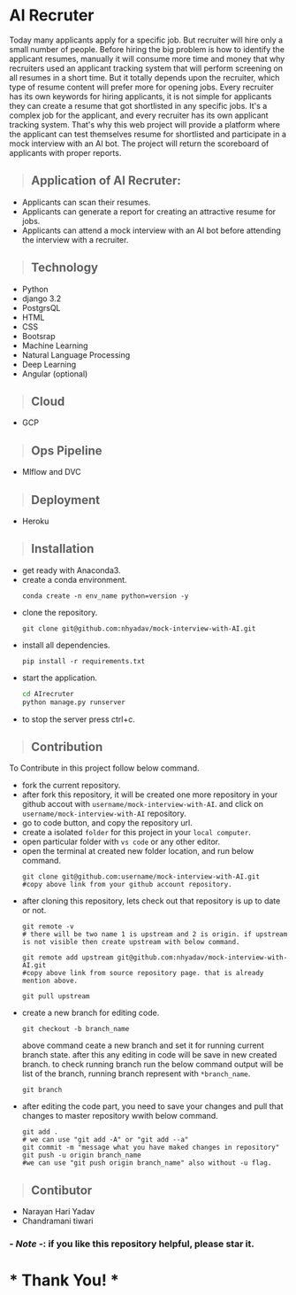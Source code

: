 # AI Recruter
Today many applicants apply for a specific job. But recruiter will hire only a small number of people. Before hiring the big problem is how to identify the applicant resumes, manually it will consume more time and money that why recruiters used an applicant tracking system that will perform screening on all resumes in a short time. But it totally depends upon the recruiter, which type of resume content will prefer more for opening jobs. Every recruiter has its own keywords for hiring applicants, it is not simple for applicants they can create a resume that got shortlisted in any specific jobs. It's a complex job for the applicant, and every recruiter has its own applicant tracking system.  That's why this web project will provide a platform where the applicant can test themselves resume for shortlisted and participate in a mock interview with an AI bot. The project will return the scoreboard of applicants with proper reports.


> ## Application of AI Recruter:
- Applicants can scan their resumes. 
- Applicants can generate a report for creating an attractive resume for jobs. 
- Applicants can attend a mock interview with an AI bot before attending the interview with a recruiter.


> ## Technology
- Python
- django 3.2
- PostgrsQL
- HTML
- CSS
- Bootsrap
- Machine Learning
- Natural Language Processing
- Deep Learning
- Angular (optional)

> ## Cloud
- GCP

> ## Ops Pipeline
- Mlflow and DVC

> ## Deployment
- Heroku

> ## Installation
- get ready with Anaconda3.
- create a conda environment.
    ```git
    conda create -n env_name python=version -y
    ```
- clone the repository.
    ```git
    git clone git@github.com:nhyadav/mock-interview-with-AI.git
    ```
- install all dependencies.
    ```git
    pip install -r requirements.txt
    ```
- start the application.
    ```bash
    cd AIrecruter
    python manage.py runserver
    ```
- to stop the server press ctrl+c.

> ## Contribution
To Contribute in this project follow below command.
- fork the current repository.
- after fork this repository, it will be created one more repository in your github accout with `username/mock-interview-with-AI`. and click on `username/mock-interview-with-AI` repository.
- go to code button, and copy the repository url.
- create a isolated `folder` for this project in your `local computer`.
- open particular folder with `vs code` or any other editor.
- open the terminal at created new folder location, and run below command.
    ```git
    git clone git@github.com:username/mock-interview-with-AI.git
    #copy above link from your github account repository.
    ```
- after cloning this repository, lets check out that repository is up to date or not.
    ```git
    git remote -v
    # there will be two name 1 is upstream and 2 is origin. if upstream is not visible then create upstream with below command.
    
    git remote add upstream git@github.com:nhyadav/mock-interview-with-AI.git
    #copy above link from source repository page. that is already mention above.

    git pull upstream 
    ```
- create a new branch for editing code.
    ```git
    git checkout -b branch_name
    ```
    above command ceate a new branch and set it for running current branch state. after this any editing in code will be save in new created branch. to check running branch run the below command output will be list of the branch, running branch represent with `*branch_name`.
    ```git
    git branch
    ```
- after editing the code part, you need to save your changes and pull that changes to master repository wwith below command.
    ```git
    git add . 
    # we can use "git add -A" or "git add --a"
    git commit -m "message what you have maked changes in repository"
    git push -u origin branch_name
    #we can use "git push origin branch_name" also without -u flag.
    ```


> ## Contibutor
- Narayan Hari Yadav
- Chandramani tiwari

### *- Note -*: if you like this repository helpful, please star it.


# * Thank You! *

